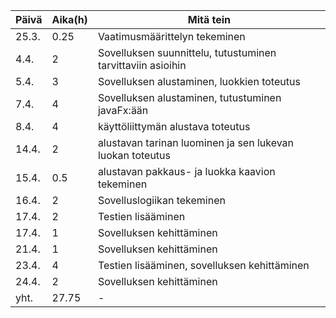 Päivä | Aika(h) | Mitä tein
------|---------|-----------
25.3.| 0.25 | Vaatimusmäärittelyn tekeminen
4.4. | 2 | Sovelluksen suunnittelu, tutustuminen tarvittaviin asioihin
5.4. | 3 | Sovelluksen alustaminen, luokkien toteutus
7.4. | 4 | Sovelluksen alustaminen, tutustuminen javaFx:ään
8.4. | 4 | käyttöliittymän alustava toteutus
14.4.| 2 | alustavan tarinan luominen ja sen lukevan luokan toteutus
15.4. | 0.5 | alustavan pakkaus- ja luokka kaavion tekeminen
16.4. | 2 | Sovelluslogiikan tekeminen
17.4. | 2 | Testien lisääminen
17.4. | 1 | Sovelluksen kehittäminen
21.4. | 1 | Sovelluksen kehittäminen
23.4. | 4 | Testien lisääminen, sovelluksen kehittäminen
24.4. | 2 | Sovelluksen kehittäminen
yht. | 27.75 | -
